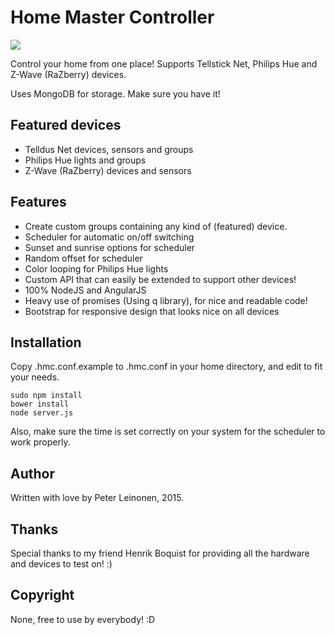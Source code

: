 # Home Master Controller

![](http://qvintus.pharatropic.se/imagehost/viewImage/150516_1342.png)

Control your home from one place!
Supports Tellstick Net, Philips Hue and Z-Wave (RaZberry) devices.

Uses MongoDB for storage. Make sure you have it!

## Featured devices
* Telldus Net devices, sensors and groups
* Philips Hue lights and groups
* Z-Wave (RaZberry) devices and sensors

## Features
* Create custom groups containing any kind of (featured) device.
* Scheduler for automatic on/off switching
* Sunset and sunrise options for scheduler
* Random offset for scheduler
* Color looping for Philips Hue lights
* Custom API that can easily be extended to support other devices!
* 100% NodeJS and AngularJS
* Heavy use of promises (Using q library), for nice and readable code!
* Bootstrap for responsive design that looks nice on all devices

## Installation

Copy .hmc.conf.example to .hmc.conf in your home directory, and edit to fit your needs.

```
sudo npm install
bower install
node server.js
```

Also, make sure the time is set correctly on your system for the scheduler to work properly.

## Author
Written with love by Peter Leinonen, 2015.

## Thanks
Special thanks to my friend Henrik Boquist for providing all the hardware and devices to test on! :)


## Copyright
None, free to use by everybody! :D
